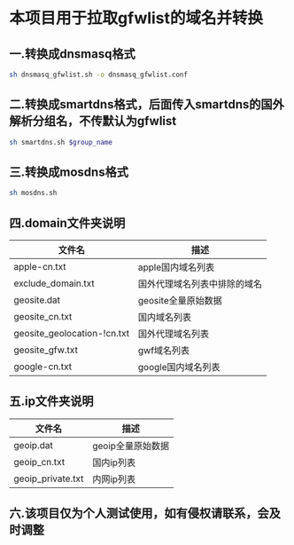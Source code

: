 # 本项目用于拉取gfwlist的域名并转换

## 一.转换成dnsmasq格式

```sh
sh dnsmasq_gfwlist.sh -o dnsmasq_gfwlist.conf
```

## 二.转换成smartdns格式，后面传入smartdns的国外解析分组名，不传默认为gfwlist

```sh
sh smartdns.sh $group_name
```

## 三.转换成mosdns格式

```sh
sh mosdns.sh
```

## 四.domain文件夹说明

| 文件名                         | 描述             |
|-----------------------------|----------------|
| apple-cn.txt                | apple国内域名列表    |
| exclude_domain.txt          | 国外代理域名列表中排除的域名 |
| geosite.dat                 | geosite全量原始数据  |
| geosite_cn.txt              | 国内域名列表         |
| geosite_geolocation-!cn.txt | 国外代理域名列表       |
| geosite_gfw.txt             | gwf域名列表        |
| google-cn.txt               | google国内域名列表   |

## 五.ip文件夹说明

| 文件名               | 描述          |
|-------------------|-------------|
| geoip.dat         | geoip全量原始数据 |
| geoip_cn.txt      | 国内ip列表      |
| geoip_private.txt | 内网ip列表      |

## 六.该项目仅为个人测试使用，如有侵权请联系，会及时调整